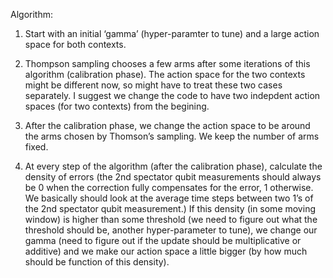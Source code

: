 Algorithm:

1. Start with an initial ‘gamma’ (hyper-paramter to tune) and a large action space for both contexts. 

2. Thompson sampling chooses a few arms after some iterations of this algorithm (calibration phase). 
The action space for the two contexts might be different now, so might have to treat these two cases separately. I suggest 
we change the code to have two indepdent action spaces (for two contexts) from the begining. 

3. After the calibration phase, we change the action space to be around the arms chosen by Thomson’s sampling.
We keep the number of arms fixed. 

4. At every step of the algorithm (after the calibration phase), calculate the density of errors (the 2nd spectator qubit
measurements should always be 0 when the correction fully compensates for the error, 1 otherwise.
We basically should look at the average time steps between two 1’s of the 2nd spectator qubit measurement.)
If this density (in some moving window) is higher than some threshold (we need to figure out what the threshold should be, 
another hyper-parameter to tune), we change our gamma (need to figure out if the update should be multiplicative or additive)
and we make our action space a little bigger (by how much should be function of this density). 
	
